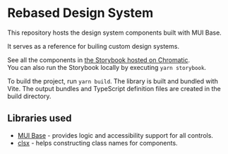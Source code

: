 # Rebased Design System

This repository hosts the design system components built with MUI Base.

It serves as a reference for builing custom design systems.

See all the components in [the Storybook hosted on Chromatic](https://main--632b14aec65017358bd54b76.chromatic.com).  
You can also run the Storybook locally by executing `yarn storybook`.

To build the project, run `yarn build`.
The library is built and bundled with Vite.
The output bundles and TypeScript definition files are created in the build directory.

## Libraries used

* [MUI Base](https://github.com/mui/material-ui) - provides logic and accessibility support for all controls.
* [clsx](https://github.com/lukeed/clsx) - helps constructing class names for components.
